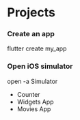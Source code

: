 # Projects

### Create an app
flutter create my_app

### Open iOS simulator
open -a Simulator

- Counter
- Widgets App
- Movies App
